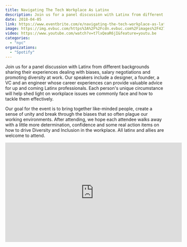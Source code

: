 ```yaml
---
title: Navigating The Tech Workplace As Latinx
description: Join us for a panel discussion with Latinx from different backgrounds sharing their experiences dealing with biases, salary negotiations and promoting diversity at work.
date: 2018-04-05
link: https://www.eventbrite.com/e/navigating-the-tech-workplace-as-latinx-tickets-44317705450#
image: https://img.evbuc.com/https%3A%2F%2Fcdn.evbuc.com%2Fimages%2F42798837%2F249256871414%2F1%2Foriginal.jpg?w=800&auto=compress&rect=0%2C0%2C2160%2C1080&s=ff9169ffdf4010f84dd3aebbb638e6a7
video: https://www.youtube.com/watch?v=t7lxQeaR6jI&feature=youtu.be
categories:
  - "nyc"
organizations:
  - "Spotify"
---
```


Join us for a panel discussion with Latinx from different backgrounds sharing their experiences dealing with biases, salary negotiations and promoting diversity at work. Our speakers include a designer, a founder, a VC and an engineer whose career experiences can provide valuable advice for up and
coming Latinx professionals. Each person's unique circumstance will help shed light on workplace issues we commonly face and how to tackle them effectively.

Our goal for the event is to bring together like-minded people, create a sense of unity and break through the biases that so often plague our working environments. After attending, we hope each attendee walks away with a little more determination, confidence and some real action items on how to
drive Diversity and Inclusion in the workplace. All latinx and allies are welcome to attend.

<iframe width="560" height="315" src="https://www.youtube.com/embed/t7lxQeaR6jI" frameborder="0" allow="accelerometer; autoplay; encrypted-media; gyroscope; picture-in-picture" allowfullscreen></iframe>
